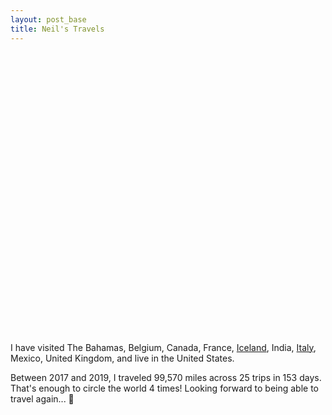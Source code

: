```yaml
---
layout: post_base
title: Neil's Travels
---
```


<!-- https://www.amcharts.com/visited_countries/#BE,FR,IS,IT,GB,VA,BS,CA,US,IN -->
<script src="https://www.amcharts.com/lib/3/ammap.js" type="text/javascript"></script>
<script src="https://www.amcharts.com/lib/3/maps/js/worldHigh.js" type="text/javascript"></script>
<script src="https://www.amcharts.com/lib/3/themes/dark.js" type="text/javascript"></script>
<div id="mapdiv" style="width: 600px; height: 450px;"></div>
<script type="text/javascript">
var map = AmCharts.makeChart("mapdiv",{
  type: "map",
  theme: "dark",
  projection: "mercator",
  panEventsEnabled : true,
  color: '#fff',
  backgroundColor : "#fff",
  backgroundAlpha : 1,
  zoomControl: {
  zoomControlEnabled : true
},
dataProvider : {
  map : "worldHigh",
  getAreasFromMap : true,
  areas :
  [
    {
      "id": "BE",
      "showAsSelected": true
    },
    {
      "id": "FR",
      "showAsSelected": true
    },
    {
      "id": "IS",
      "showAsSelected": true
    },
    {
      "id": "IT",
      "showAsSelected": true
    },
    {
      "id": "GB",
      "showAsSelected": true
    },
    {
      "id": "VA",
      "showAsSelected": true
    },
    {
      "id": "BS",
      "showAsSelected": true
    },
    {
      "id": "CA",
      "showAsSelected": true
    },
    {
      "id": "US",
      "showAsSelected": true
    },
    {
      "id": "IN",
      "showAsSelected": true
    },
    {
      "id": "MX",
      "showAsSelected": true
    }
  ]
},
areasSettings : {
  autoZoom : true,
  color : "#F8F7FC",
  colorSolid : "#37248F",
  selectedColor : "#735DD0",
  outlineColor : "#37248F",
  rollOverColor : "#DDEBF7",
  rollOverOutlineColor : "#084B8A"
}
});
</script>

I have visited The Bahamas, Belgium, Canada, France, <a href="/books/iceland">Iceland</a>, India, <a href="/books/italy">Italy</a>, Mexico, United Kingdom, and live in the United States.

Between 2017 and 2019, I traveled 99,570 miles across 25 trips in 153 days. That's enough to circle the world 4 times! Looking forward to being able to travel again... <span role="img" aria-label="germ">🦠</span>
